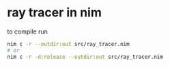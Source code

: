 # ray tracer in nim

to compile run

```bash
nim c -r --outdir:out src/ray_tracer.nim
# or
nim c -r -d:release --outdir:out src/ray_tracer.nim
```
